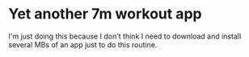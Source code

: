 # Yet another 7m workout app

I'm just doing this because I don't think I need to download and install several MBs of an app
just to do this routine.
